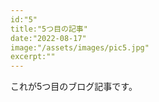 ```yaml
---
id:"5"
title:"5つ目の記事"
date:"2022-08-17"
image:"/assets/images/pic5.jpg"
excerpt:""
---
```


これが5つ目のブログ記事です。